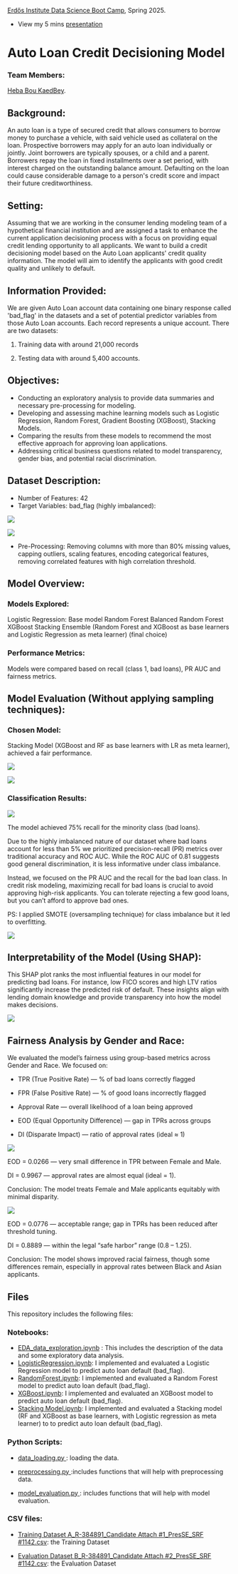 

[Erdős Institute Data Science Boot Camp](https://github.com/TheErdosInstitute/data-science-spring-2025), Spring 2025.

- View my 5 mins [presentation](https://www.erdosinstitute.org/project-database/spring-2025/data-science-boot-camp/auto-loan-credit-decisioning-model)

<h1>Auto Loan Credit Decisioning Model</h1>

<h3>Team Members:</h3>

[Heba Bou KaedBey](https://github.com/hebabkb).

## Background:
An auto loan is a type of secured credit that allows consumers to borrow money to purchase a vehicle, with said vehicle used as collateral on the loan. Prospective borrowers may apply for an auto loan individually or jointly. Joint borrowers are typically spouses, or a child and a parent. Borrowers repay the loan in fixed installments over a set period, with interest charged on the outstanding balance amount. Defaulting on the loan could cause considerable damage to a person's credit score and impact their future creditworthiness.

## Setting:
Assuming that we are working in the consumer lending modeling team of a hypothetical financial institution and are assigned a task to enhance the current application decisioning process with a focus on providing equal credit lending opportunity to all applicants. We want to build a credit decisioning model based on the Auto Loan applicants' credit quality information. The model will aim to identify the applicants with good credit quality and unlikely to default.

## Information Provided:
We are given Auto Loan account data containing one binary response called 'bad_flag' in the datasets and a set of potential predictor variables from those Auto Loan accounts. Each record represents a unique account. There are two datasets: 

1. Training data with around 21,000 records

2. Testing data with around 5,400 accounts.

## Objectives:
- Conducting an exploratory analysis to provide data summaries and necessary pre-processing for modeling.
- Developing and assessing machine learning models such as Logistic Regression, Random Forest, Gradient Boosting (XGBoost), Stacking Models.
- Comparing the results from these models to recommend the most effective approach for approving loan applications.
- Addressing critical business questions related to model transparency, gender bias, and potential racial discrimination.

## Dataset Description: 

- Number of Features: 42
- Target Variables: bad\_flag (highly imbalanced):


![](https://github.com/hebabkb/AutoLoanCreditDecisioningModel/blob/main/Presentation%20Images/download-1.png)

![](https://github.com/hebabkb/AutoLoanCreditDecisioningModel/blob/main/Presentation%20Images/download.png)

- Pre-Processing: Removing columns with more than 80% missing values, capping outliers, scaling features, encoding categorical features, removing correlated features with high correlation threshold.

## Model Overview:

### Models Explored: 

Logistic Regression: Base model
Random Forest
Balanced Random Forest
XGBoost
Stacking Ensemble (Random Forest and XGBoost as base learners and Logistic Regression as meta learner) (final choice)


### Performance Metrics:

Models were compared based on recall (class 1, bad loans), PR AUC and fairness metrics.

## Model Evaluation (Without applying sampling techniques):

### Chosen Model: 
Stacking Model (XGBoost and RF as base learners with LR as meta learner), achieved a fair performance.



![](https://github.com/hebabkb/AutoLoanCreditDecisioningModel/blob/main/Presentation%20Images/download-5.png)

![](https://github.com/hebabkb/AutoLoanCreditDecisioningModel/blob/main/Presentation%20Images/download-3.png)

### Classification Results: 

![](https://github.com/hebabkb/AutoLoanCreditDecisioningModel/blob/main/Presentation%20Images/Screen%20Shot%202025-04-23%20at%204.58.17%20PM.png)

The model achieved 75% recall for the minority class (bad loans).

Due to the highly imbalanced nature of our dataset where bad loans account for less than 5\% we prioritized precision-recall (PR) metrics over traditional accuracy and ROC AUC. While the ROC AUC of 0.81 suggests good general discrimination, it is less informative under class imbalance.

Instead, we focused on the PR AUC and the recall for the bad loan class. In credit risk modeling, maximizing recall for bad loans is crucial to avoid approving high-risk applicants.
You can tolerate rejecting a few good loans, but you can’t afford to approve bad ones.


PS: I applied SMOTE (oversampling technique) for class imbalance but it led to overfitting. 

![](https://github.com/hebabkb/AutoLoanCreditDecisioningModel/blob/main/Presentation%20Images/download-4.png)

## Interpretability of the Model (Using SHAP):

This SHAP plot ranks the most influential features in our model for predicting bad loans. For instance, low FICO scores and high LTV ratios significantly increase the predicted risk of default. These insights align with lending domain knowledge and provide transparency into how the model makes decisions. 

![](https://github.com/hebabkb/AutoLoanCreditDecisioningModel/blob/main/Presentation%20Images/download-2.png)

## Fairness Analysis by Gender and Race:

We evaluated the model’s fairness using group-based metrics across Gender and Race. We focused on:

- TPR (True Positive Rate) — % of bad loans correctly flagged

- FPR (False Positive Rate) — % of good loans incorrectly flagged

- Approval Rate — overall likelihood of a loan being approved

- EOD (Equal Opportunity Difference) — gap in TPRs across groups

- DI (Disparate Impact) — ratio of approval rates (ideal ≈ 1)

![](https://github.com/hebabkb/AutoLoanCreditDecisioningModel/blob/main/Presentation%20Images/output%20(1).png)

EOD = 0.0266 — very small difference in TPR between Female and Male.

DI = 0.9967 — approval rates are almost equal (ideal = 1).

Conclusion: The model treats Female and Male applicants equitably with minimal disparity.

![](https://github.com/hebabkb/AutoLoanCreditDecisioningModel/blob/main/Presentation%20Images/output.png)

EOD = 0.0776 — acceptable range; gap in TPRs has been reduced after threshold tuning.

DI = 0.8889 — within the legal “safe harbor” range (0.8 – 1.25).

Conclusion: The model shows improved racial fairness, though some differences remain, especially in approval rates between Black and Asian applicants.

## Files 

This repository includes the following files:

### Notebooks:
- [EDA_data_exploration.ipynb](https://github.com/hebabkb/AutoLoanCreditDecisioningModel/blob/main/EDA_data_exploration.ipynb) : This includes the description of the data and some exploratory data analysis.
- [LogisticRegression.ipynb](https://github.com/hebabkb/AutoLoanCreditDecisioningModel/blob/main/Models/LogisticRegression.ipynb): I implemented and evaluated a Logistic Regression model to predict auto loan default (bad_flag).
- [RandomForest.ipynb](https://github.com/hebabkb/AutoLoanCreditDecisioningModel/blob/main/Models/RandomForest.ipynb): I implemented and evaluated a Random Forest model to predict auto loan default (bad_flag).
- [XGBoost.ipynb](https://github.com/hebabkb/AutoLoanCreditDecisioningModel/blob/main/Models/XGBoost.ipynb): I implemented and evaluated an XGBoost model to predict auto loan default (bad_flag).
- [Stacking Model.ipynb](https://github.com/hebabkb/AutoLoanCreditDecisioningModel/blob/main/Chosen%20Model%20%2BFairness%20and%20interpretability/Stacking%20Model.ipynb): I implemented and evaluated a Stacking model (RF and XGBoost as base learners, with Logistic regression as meta learner) to to predict auto loan default (bad_flag).


### Python Scripts:
- [data_loading.py
](https://github.com/hebabkb/AutoLoanCreditDecisioningModel/blob/main/data_loading.py): loading the data.

- [preprocessing.py
](https://github.com/hebabkb/AutoLoanCreditDecisioningModel/blob/main/preprocessing.py):includes functions that will help with preprocessing data.

- [model_evaluation.py
](https://github.com/hebabkb/AutoLoanCreditDecisioningModel/blob/main/model_evaluation.py): includes functions that will help with model evaluation.

### CSV files:

- [Training Dataset A_R-384891_Candidate Attach #1_PresSE_SRF #1142.csv](https://github.com/hebabkb/AutoLoanCreditDecisioningModel/blob/main/Data/Training%20Dataset%20A_R-384891_Candidate%20Attach%20%231_PresSE_SRF%20%231142.csv): the Training Dataset 

- [Evaluation Dataset B_R-384891_Candidate Attach #2_PresSE_SRF #1142.csv](https://github.com/hebabkb/AutoLoanCreditDecisioningModel/blob/main/Data/Evaluation%20Dataset%20B_R-384891_Candidate%20Attach%20%232_PresSE_SRF%20%231142.csv): the Evaluation Dataset 







